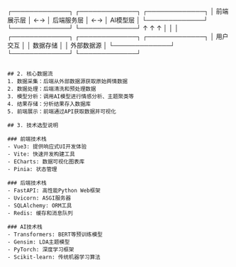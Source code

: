 ┌─────────────┐    ┌─────────────┐    ┌─────────────┐
│  前端展示层  │ ←→ │  后端服务层  │ ←→ │  AI模型层   │
└─────────────┘    └─────────────┘    └─────────────┘
       ↑                   ↑                   ↑
       │                   │                   │
┌─────────────┐    ┌─────────────┐    ┌─────────────┐
│   用户交互   │    │  数据存储   │    │ 外部数据源  │
└─────────────┘    └─────────────┘    └─────────────┘
```

## 2. 核心数据流
1. 数据采集：后端从外部数据源获取原始舆情数据
2. 数据处理：后端清洗和预处理数据
3. 模型分析：调用AI模型进行情感分析、主题聚类等
4. 结果存储：分析结果存入数据库
5. 前端展示：前端通过API获取数据并可视化

## 3. 技术选型说明

### 前端技术栈
- Vue3: 提供响应式UI开发体验
- Vite: 快速开发构建工具
- ECharts: 数据可视化图表库
- Pinia: 状态管理

### 后端技术栈
- FastAPI: 高性能Python Web框架
- Uvicorn: ASGI服务器
- SQLAlchemy: ORM工具
- Redis: 缓存和消息队列

### AI技术栈
- Transformers: BERT等预训练模型
- Gensim: LDA主题模型
- PyTorch: 深度学习框架
- Scikit-learn: 传统机器学习算法
